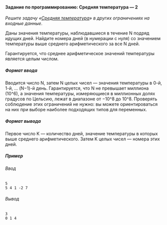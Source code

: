 #### Задание по программированию: Средняя температура — 2 ####

_Решите задачу «[Средняя температура](https://github.com/VulpesCorsac/Coursera-Modern-C-plus-plus-development/tree/master/1%20-%20White%20belt/Week%202/Tasks/8%20-%20Average%20temperature)» в других ограничениях на входные данные_.

Даны значения температуры, наблюдавшиеся в течение N подряд идущих дней. Найдите номера дней (в нумерации с нуля) со значением температуры выше среднего арифметического за все N дней.

Гарантируется, что среднее арифметическое значений температуры является целым числом.

##### Формат ввода #####

Вводится число N, затем N целых чисел — значения температуры в 0-й, 1-й, ... (N−1)-й день. Гарантируется, что N не превышает миллиона (10^6), а значения температуры, измеряющиеся в миллионных долях градусов по Цельсию, лежат в диапазоне от −10^8 до 10^8. Проверять соблюдение этих ограничений не нужно: вы можете ориентироваться на них при выборе наиболее подходящих типов для переменных.

##### Формат вывода #####

Первое число K — количество дней, значение температуры в которых выше среднего арифметического. Затем K целых чисел — номера этих дней.

##### Пример #####

###### Ввод #######
```commandline
5
5 4 1 -2 7
```

###### Вывод ######
```commandline
3
0 1 4
```